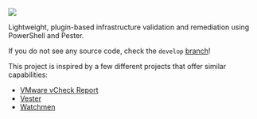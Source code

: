 ![](https://github.com/vScripter/Chester/blob/master/Media/chester-logo.png)


Lightweight, plugin-based infrastructure validation and remediation using PowerShell and Pester.

If you do not see any source code, check the `develop` [branch](https://github.com/vScripter/Chester/tree/develop)!

This project is inspired by a few different projects that offer similar capabilities:
- [VMware vCheck Report](https://github.com/alanrenouf/vCheck-vSphere)
- [Vester](https://github.com/alanrenouf/vCheck-vSphere)
- [Watchmen](https://github.com/devblackops/watchmen) 
